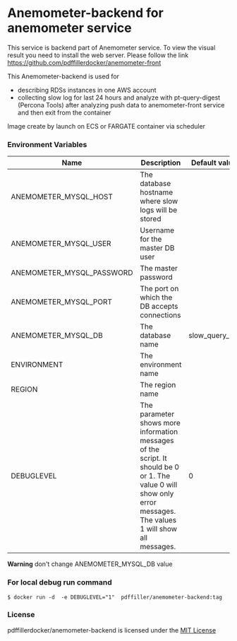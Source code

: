 # Anemometer-backend for anemometer service

This service is backend part of Anemometer service. 
To view the visual result you need to install the web server. Please follow the link  https://github.com/pdffillerdocker/anemometer-front

This Anemometer-backend is used for 
- describing RDSs instances in one AWS account 
- collecting slow log for last 24 hours and analyze with  pt-query-digest (Percona Tools) after analyzing push data to anemometer-front service and then exit from the container

Image create by launch on ECS or FARGATE container via scheduler

### Environment Variables

|Name |  Description | Default value  |
| ------------ | ------------ | ------------ |
| ANEMOMETER_MYSQL_HOST  |The database hostname where slow logs will be stored  |   |
| ANEMOMETER_MYSQL_USER |  Username for the master DB user |   |
| ANEMOMETER_MYSQL_PASSWORD  | The master password  |   |
| ANEMOMETER_MYSQL_PORT   | The port on which the DB accepts connections  |   |
| ANEMOMETER_MYSQL_DB  | The database name |  slow_query_log |
| ENVIRONMENT  | The environment name |   |
| REGION  | The region name |   |
| DEBUGLEVEL |The parameter shows more information messages of the script. It should be 0 or 1. The value 0 will show only error messages. The values 1 will show all messages.  | 0   |

**Warning** don't change ANEMOMETER_MYSQL_DB value

### For local debug run command 

`$ docker run -d  -e DEBUGLEVEL="1"  pdffiller/anemometer-backend:tag `

### License

 pdffillerdocker/anemometer-backend is licensed under the [MIT License](https://github.com/pdffillerdocker/anemometer-backend/blob/master/LICENSE)

